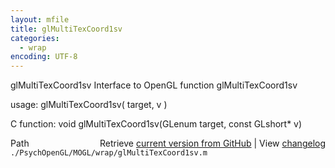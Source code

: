 ```yaml
---
layout: mfile
title: glMultiTexCoord1sv
categories:
  - wrap
encoding: UTF-8
---
```


glMultiTexCoord1sv  Interface to OpenGL function glMultiTexCoord1sv  

usage:  glMultiTexCoord1sv( target, v )  

C function:  void glMultiTexCoord1sv(GLenum target, const GLshort\* v)  


<div class="code_header" style="text-align:right;">
  <span style="float:left;">Path&nbsp;&nbsp;</span> <span class="counter">Retrieve <a href=
  "https://raw.github.com/Psychtoolbox-3/Psychtoolbox-3/beta/./PsychOpenGL/MOGL/wrap/glMultiTexCoord1sv.m">current version from GitHub</a> | View <a href=
  "https://github.com/Psychtoolbox-3/Psychtoolbox-3/commits/beta/./PsychOpenGL/MOGL/wrap/glMultiTexCoord1sv.m">changelog</a></span>
</div>
<div class="code">
  <code>./PsychOpenGL/MOGL/wrap/glMultiTexCoord1sv.m</code>
</div>
